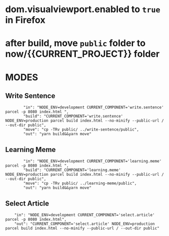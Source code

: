 # dom.visualviewport.enabled to `true` in Firefox

# after build, move `public` folder to now/{{CURRENT_PROJECT}} folder

# MODES

## Write Sentence

```
        "in": "NODE_ENV=development CURRENT_COMPONENT='write.sentence' parcel -p 8080 index.html ",
		"build": "CURRENT_COMPONENT='write.sentence' NODE_ENV=production parcel build index.html --no-minify --public-url / --out-dir public",
		"move": "cp -TRv public/ ../write-sentence/public",
		"out": "yarn build&&yarn move"
```

## Learning Meme

```
		"in": "NODE_ENV=development CURRENT_COMPONENT='learning.meme' parcel -p 8080 index.html ",
		"build": "CURRENT_COMPONENT='learning.meme' NODE_ENV=production parcel build index.html --no-minify --public-url / --out-dir public",
		"move": "cp -TRv public/ ../learning-meme/public",
		"out": "yarn build&&yarn move"
```

## Select Article

```
    "in": "NODE_ENV=development CURRENT_COMPONENT='select.article' parcel -p 8080 index.html",
    "out": "CURRENT_COMPONENT='select.article' NODE_ENV=production parcel build index.html --no-minify --public-url / --out-dir public"
```
